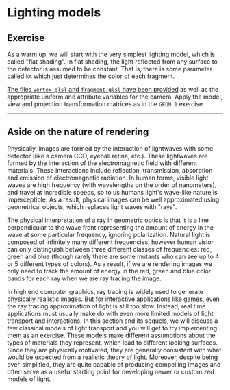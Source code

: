 # Lighting models

## Exercise

As a warm up, we will start with the very simplest lighting model, which is called "flat shading".  In flat shading, the light reflected from any surface to the detector is assumed to be constant. That is, there is some parameter called `kA` which just determines the color of each fragment.

<a href="/open/light-1" target="_blank">The files `vertex.glsl` and `fragment.glsl` have been provided</a> as well as the appropriate uniform and attribute variables for the camera.  Apply the model, view and projection transformation matrices as in the `GEOM 1` exercise.

***

## Aside on the nature of rendering

Physically, images are formed by the interaction of lightwaves with some detector (like a camera CCD, eyeball retina, etc.). These lightwaves are formed by the interaction of the electromagnetic field with different materials. These interactions include reflection, transmission, absorption and emission of electromagnetic radiation. In human terms, visible light waves are high frequency (with wavelengths on the order of nanometers), and travel at incredible speeds, so to us humans light's wave-like nature is imperceptible. As a result, physical images can be well approximated using geometrical objects, which replaces light waves with "rays".

The physical interpretation of a ray in geometric optics is that it is a line perpendicular to the wave front representing the amount of energy in the wave at some particular frequency, ignoring polarization. Natural light is composed of infinitely many different frequencies, however human vision can only distinguish between three different classes of frequencies: red, green and blue (though rarely there are some mutants who can see up to 4 or 5 different types of colors). As a result, if we are rendering images we only need to track the amount of energy in the red, green and blue color bands for each ray when we are ray tracing the image.

In high end computer graphics, ray tracing is widely used to generate physically realistic images. But for interactive applications like games, even the ray tracing approximation of light is still too slow. Instead, real time applications must usually make do with even more limited models of light transport and interactions. In this section and its sequels, we will discuss a few classical models of light transport and you will get to try implementing them as an exercise. These models make different assumptions about the types of materials they represent, which lead to different looking surfaces.  Since they are physically motivated, they are generally consistent with what would be expected from a realistic theory of light.  Moreover, despite being over-simplified, they are quite capable of producing compelling images and often serve as a useful starting point for developing newer or customized models of light.
